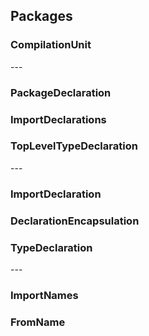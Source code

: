 ## Packages
### CompilationUnit

\---

### PackageDeclaration

### ImportDeclarations

### TopLevelTypeDeclaration

\---

### ImportDeclaration

### DeclarationEncapsulation

### TypeDeclaration

\---

### ImportNames

### FromName
